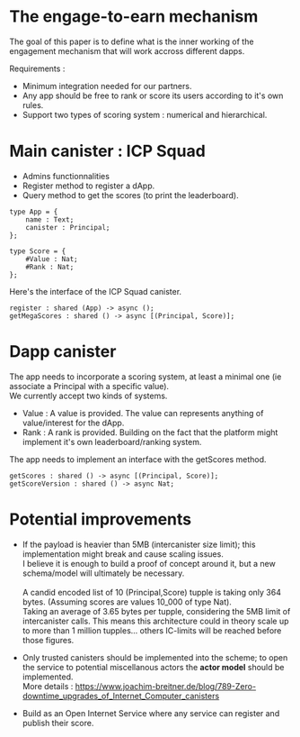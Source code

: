 # The engage-to-earn mechanism

The goal of this paper is to define what is the inner working of the engagement mechanism that will work accross different dapps.

Requirements :

- Minimum integration needed for our partners.
- Any app should be free to rank or score its users according to it's own rules.
- Support two types of scoring system : numerical and hierarchical.

# Main canister : ICP Squad

- Admins functionnalities
- Register method to register a dApp.
- Query method to get the scores (to print the leaderboard).

```
type App = {
    name : Text;
    canister : Principal;
};
```

```
type Score = {
    #Value : Nat;
    #Rank : Nat;
};

```

Here's the interface of the ICP Squad canister.

```
register : shared (App) -> async ();
getMegaScores : shared () -> async [(Principal, Score)];
```

# Dapp canister

The app needs to incorporate a scoring system, at least a minimal one (ie associate a Principal with a specific value). <br/> We currently accept two kinds of systems.

- Value : A value is provided. The value can represents anything of value/interest for the dApp.
- Rank : A rank is provided. Building on the fact that the platform might implement it's own leaderboard/ranking system.

The app needs to implement an interface with the getScores method.

```
getScores : shared () -> async [(Principal, Score)];
getScoreVersion : shared () -> async Nat;
```

# Potential improvements

- If the payload is heavier than 5MB (intercanister size limit); this implementation might break and cause scaling issues. <br/> I believe it is enough to build a proof of concept around it, but a new schema/model will ultimately be necessary.
  <br/> <br/>
  A candid encoded list of 10 (Principal,Score) tupple is taking only 364 bytes. (Assuming scores are values 10_000 of type Nat). <br/>
  Taking an average of 3.65 bytes per tupple, considering the 5MB limit of intercanister calls.
  This means this architecture could in theory scale up to more than 1 million tupples... others IC-limits will be reached before those figures.

- Only trusted canisters should be implemented into the scheme; to open the service to potential miscellanous actors the **actor model** should be implemented. <br/> More details : https://www.joachim-breitner.de/blog/789-Zero-downtime_upgrades_of_Internet_Computer_canisters

- Build as an Open Internet Service where any service can register and publish their score.

